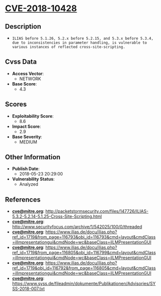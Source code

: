
# [CVE-2018-10428](https://cve.mitre.org/cgi-bin/cvename.cgi?name=CVE-2018-10428)

## Description

- `ILIAS before 5.1.26, 5.2.x before 5.2.15, and 5.3.x before 5.3.4, due to inconsistencies in parameter handling, is vulnerable to various instances of reflected cross-site-scripting.`

## Cvss Data

- **Access Vector**:
  - NETWORK
- **Base Score**:
  - 4.3

## Scores

- **Exploitability Score**:
  - 8.6
- **Impact Score**:
  - 2.9
- **Base Severity**:
  - MEDIUM

## Other Information

- **Publish Date**:
  - 2018-05-23 20:29:00
- **Vulnerability Status**:
  - Analyzed

## References

- **cve@mitre.org**: http://packetstormsecurity.com/files/147726/ILIAS-5.3.2-5.2.14-5.1.25-Cross-Site-Scripting.html
- **cve@mitre.org**: http://www.securityfocus.com/archive/1/542025/100/0/threaded
- **cve@mitre.org**: https://www.ilias.de/docu/ilias.php?ref_id=1719&from_page=116793&obj_id=116793&cmd=layout&cmdClass=illmpresentationgui&cmdNode=wc&baseClass=ilLMPresentationGUI
- **cve@mitre.org**: https://www.ilias.de/docu/ilias.php?ref_id=1719&from_page=116805&obj_id=116799&cmd=layout&cmdClass=illmpresentationgui&cmdNode=wc&baseClass=ilLMPresentationGUI
- **cve@mitre.org**: https://www.ilias.de/docu/ilias.php?ref_id=1719&obj_id=116792&from_page=116805&cmd=layout&cmdClass=illmpresentationgui&cmdNode=wc&baseClass=ilLMPresentationGUI
- **cve@mitre.org**: https://www.syss.de/fileadmin/dokumente/Publikationen/Advisories/SYSS-2018-007.txt
